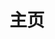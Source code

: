 ---
layout: home
title: 主页
hero:
  name: ZiuChen
  text: 无限进步.
  tagline:  Infinite Progress...
  actions:
  - theme: brand
    text: Get Started
    link: /self/
  - theme: alt
    text: View on GitHub
    link: https://github.com/ZiuChen
features:
  - icon: 📋
    title: Clipboard Manager
    details: A Powerful clipboard management tool
  - icon: ✍🏻
    title: Super Markdown
    details: Powerful Markdown editor
  - icon: 🚗
    title: JS Runner
    details: Run JavaScript dynamicly in Browser/Node.js
  - icon: 🔑
    title: Bytemd Plugin
    details: Bytemd Plugin Library
  - icon: 🍬
    title: ASOUL Browser Pet
    details: Keep an A-SOUL member as a pet in your browser
  - icon: 🔧
    title: Typein
    details: Typein text, quickly perform browser operations
---